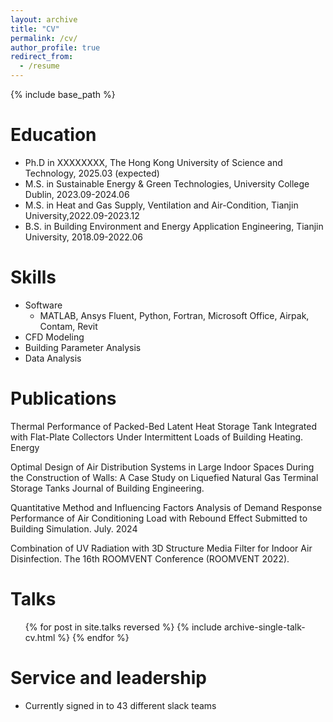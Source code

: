 ```yaml
---
layout: archive
title: "CV"
permalink: /cv/
author_profile: true
redirect_from:
  - /resume
---
```


{% include base_path %}

Education
======
* Ph.D in XXXXXXXX, The Hong Kong University of Science and Technology, 2025.03 (expected)
* M.S. in Sustainable Energy & Green Technologies, University College Dublin, 2023.09-2024.06
* M.S. in Heat and Gas Supply, Ventilation and Air-Condition, Tianjin University,2022.09-2023.12
* B.S. in Building Environment and Energy Application Engineering, Tianjin University, 2018.09-2022.06

Skills
======
* Software
  * MATLAB, Ansys Fluent, Python, Fortran, Microsoft Office, Airpak, Contam, Revit
* CFD Modeling
* Building Parameter Analysis
* Data Analysis


Publications
======
Thermal Performance of Packed-Bed Latent Heat Storage Tank Integrated with Flat-Plate Collectors Under Intermittent Loads of Building Heating. Energy

Optimal Design of Air Distribution Systems in Large Indoor Spaces During the Construction of Walls: A Case Study on Liquefied Natural Gas Terminal Storage Tanks
Journal of Building Engineering.

Quantitative Method and Influencing Factors Analysis of Demand Response Performance of Air Conditioning Load with Rebound Effect
Submitted to Building Simulation. July. 2024

Combination of UV Radiation with 3D Structure Media Filter for Indoor Air Disinfection.
The 16th ROOMVENT Conference (ROOMVENT 2022).

  
Talks
======
  <ul>{% for post in site.talks reversed %}
    {% include archive-single-talk-cv.html  %}
  {% endfor %}</ul>
  
  
Service and leadership
======
* Currently signed in to 43 different slack teams
